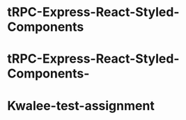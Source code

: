 # tRPC-Express-React-Styled-Components
# tRPC-Express-React-Styled-Components-
# Kwalee-test-assignment

